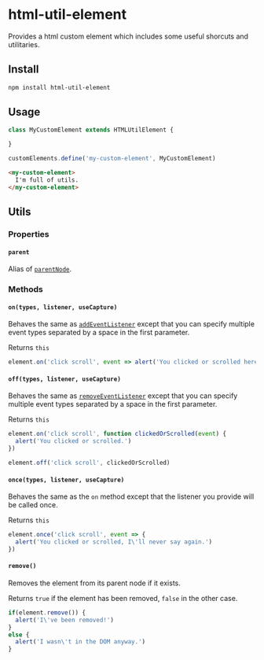 # html-util-element

Provides a html custom element which includes some useful shorcuts and utilitaries.

## Install

```bash
npm install html-util-element
```

## Usage
```javascript
class MyCustomElement extends HTMLUtilElement {

}

customElements.define('my-custom-element', MyCustomElement)
```

```html
<my-custom-element>
  I'm full of utils.
</my-custom-element>
```

## Utils

### Properties

#### `parent`

Alias of [`parentNode`](https://developer.mozilla.org/en-US/docs/Web/API/Node/parentNode).

### Methods

#### `on(types, listener, useCapture)`

Behaves the same as [`addEventListener`](https://developer.mozilla.org/en-US/docs/Web/API/EventTarget/addEventListener) except that you can specify multiple event types separated by a space in the first parameter.

Returns `this`

```javascript
element.on('click scroll', event => alert('You clicked or scrolled here.'))
```

#### `off(types, listener, useCapture)`

Behaves the same as [`removeEventListener`](https://developer.mozilla.org/en-US/docs/Web/API/EventTarget/removeEventListener) except that you can specify multiple event types separated by a space in the first parameter.

Returns `this`

```javascript
element.on('click scroll', function clickedOrScrolled(event) {
  alert('You clicked or scrolled.')
})

element.off('click scroll', clickedOrScrolled)
```

#### `once(types, listener, useCapture)`

Behaves the same as the `on` method except that the listener you provide will
be called once.

Returns `this`

```javascript
element.once('click scroll', event => {
  alert('You clicked or scrolled, I\'ll never say again.')
})
```

#### `remove()`

Removes the element from its parent node if it exists.

Returns `true` if the element has been removed, `false` in the other case.

```javascript
if(element.remove()) {
  alert('I\'ve been removed!')
}
else {
  alert('I wasn\'t in the DOM anyway.')
}

```
